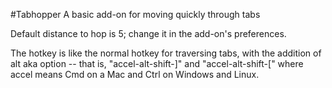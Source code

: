 #Tabhopper
A basic add-on for moving quickly through tabs

Default distance to hop is 5; change it in the add-on's preferences.

The hotkey is like the normal hotkey for traversing tabs, with the addition of alt aka option -- that is, "accel-alt-shift-]" and "accel-alt-shift-[" where accel means Cmd on a Mac and Ctrl on Windows and Linux.
